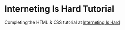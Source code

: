 # Interneting Is Hard Tutorial

Completing the HTML & CSS tutorial at [Interneting Is Hard](https://internetingishard.com/)
